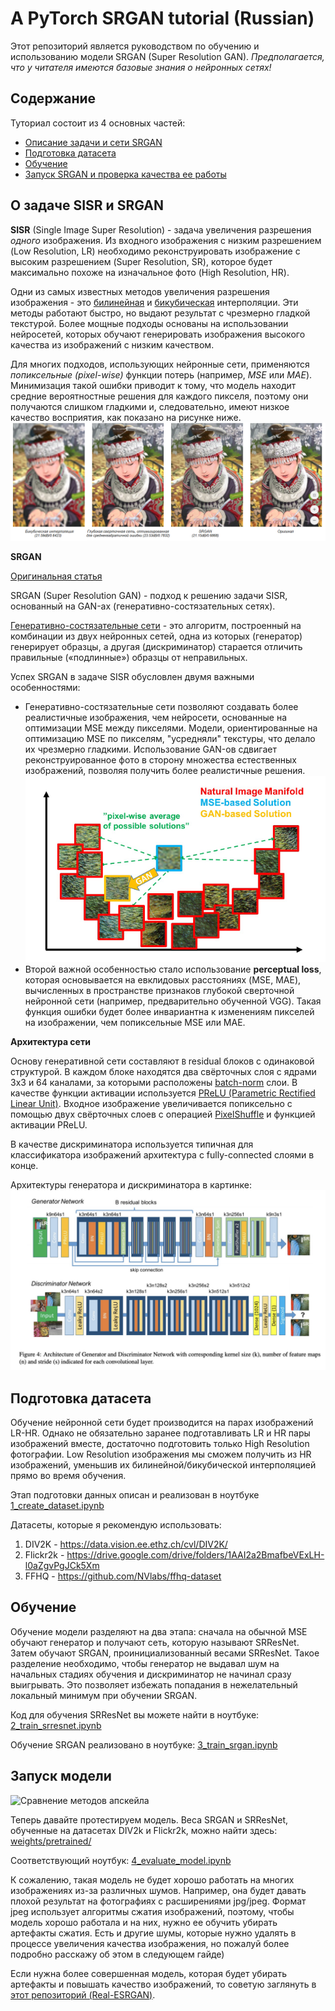 # A PyTorch SRGAN tutorial (Russian)

Этот репозиторий является руководством по обучению и использованию модели SRGAN (Super Resolution GAN). 
*Предполагается, что у читателя имеются базовые знания о нейронных сетях!*

## Содержание
Туториал состоит из 4 основных частей:

- [Описание задачи и сети SRGAN](https://github.com/boomb0om/PyTorch-SRGAN-tutorial#%D0%BE-%D0%B7%D0%B0%D0%B4%D0%B0%D1%87%D0%B5-sisr-%D0%B8-srgan)
- [Подготовка датасета](https://github.com/boomb0om/PyTorch-SRGAN-tutorial#%D0%BF%D0%BE%D0%B4%D0%B3%D0%BE%D1%82%D0%BE%D0%B2%D0%BA%D0%B0-%D0%B4%D0%B0%D1%82%D0%B0%D1%81%D0%B5%D1%82%D0%B0)
- [Обучение](https://github.com/boomb0om/PyTorch-SRGAN-tutorial#%D0%BE%D0%B1%D1%83%D1%87%D0%B5%D0%BD%D0%B8%D0%B5)
- [Запуск SRGAN и проверка качества ее работы](https://github.com/boomb0om/PyTorch-SRGAN-tutorial#%D0%B7%D0%B0%D0%BF%D1%83%D1%81%D0%BA-%D0%BC%D0%BE%D0%B4%D0%B5%D0%BB%D0%B8)

## О задаче SISR и SRGAN

**SISR** (Single Image Super Resolution) - задача увеличения разрешения *одного* изображения. Из входного изображения с низким разрешением (Low Resolution, LR) необходимо реконструировать изображение с высоким разрешением (Super Resolution, SR), которое будет максимально похоже на изначальное фото (High Resolution, HR).

Одни из самых известных методов увеличения разрешения изображения - это [билинейная](https://ru.wikipedia.org/wiki/%D0%91%D0%B8%D0%BB%D0%B8%D0%BD%D0%B5%D0%B9%D0%BD%D0%B0%D1%8F_%D0%B8%D0%BD%D1%82%D0%B5%D1%80%D0%BF%D0%BE%D0%BB%D1%8F%D1%86%D0%B8%D1%8F) и [бикубическая](https://ru.wikipedia.org/wiki/%D0%91%D0%B8%D0%BA%D1%83%D0%B1%D0%B8%D1%87%D0%B5%D1%81%D0%BA%D0%B0%D1%8F_%D0%B8%D0%BD%D1%82%D0%B5%D1%80%D0%BF%D0%BE%D0%BB%D1%8F%D1%86%D0%B8%D1%8F) интерполяции. Эти методы работают быстро, но выдают результат с чрезмерно гладкой текстурой. Более мощные подходы основаны на использовании нейросетей, которых обучают генерировать изображения высокого качества из изображений с низким качеством. 

Для многих подходов, использующих нейронные сети, применяются *попиксельные (pixel-wise)* функции потерь (например, *MSE* или *MAE*). Минимизация такой ошибки приводит к тому, что модель находит средние вероятностные решения для каждого пикселя, поэтому они получаются слишком гладкими и, следовательно, имеют низкое качество восприятия, как показано на рисунке ниже. <br>
![Различные методы SISR](images/SISR_methods_compare.png)



**SRGAN**

[Оригинальная статья](https://arxiv.org/pdf/1609.04802.pdf)

SRGAN (Super Resolution GAN) - подход к решению задачи SISR, основанный на GAN-ах (генеративно-состязательных сетях).

[Генеративно-состязательные сети](https://ru.wikipedia.org/wiki/%D0%93%D0%B5%D0%BD%D0%B5%D1%80%D0%B0%D1%82%D0%B8%D0%B2%D0%BD%D0%BE-%D1%81%D0%BE%D1%81%D1%82%D1%8F%D0%B7%D0%B0%D1%82%D0%B5%D0%BB%D1%8C%D0%BD%D0%B0%D1%8F_%D1%81%D0%B5%D1%82%D1%8C) - это алгоритм, построенный на комбинации из двух нейронных сетей, одна из которых (генератор) генерирует образцы, а другая (дискриминатор) старается отличить правильные («подлинные») образцы от неправильных.

Успех SRGAN в задаче SISR обусловлен двумя важными особенностями:

- Генеративно-состязательные сети позволяют создавать более реалистичные изображения, чем нейросети, основанные на оптимизации MSE между пикселями. Модели, ориентированные на оптимизацию MSE по пикселям, "усредняли" текстуры, что делало их чрезмерно гладкими.  Использование GAN-ов сдвигает реконструированное фото в сторону множества естественных изображений, позволяя получить более реалистичные решения. <br> ![Alt Распределение возможных фотореалистичных изображений](images/natural_manifold.png)
- Второй важной особенностью стало использование **perceptual loss**, которая основывается на евклидовых расстояниях (MSE, MAE), вычисленных в пространстве признаков глубокой сверточной нейронной сети (например, предварительно обученной VGG). Такая функция ошибки будет более инвариантна к изменениям пикселей на изображении, чем попиксельные MSE или MAE.



**Архитектура сети**

Основу генеративной сети составляют `B` residual блоков с одинаковой структурой. В каждом блоке находятся два свёрточных слоя с ядрами 3x3 и 64 каналами, за которыми расположены [batch-norm](https://habr.com/ru/post/309302/) слои. В качестве функции активации используется [PReLU (Parametric Rectified Linear Unit)](https://congyuzhou.medium.com/prelu-e0bc339d9c01). Входное изображение увеличивается попиксельно с помощью двух свёрточных слоев с операцией [PixelShuffle](https://paperswithcode.com/method/pixelshuffle) и функцией активации PReLU.

В качестве дискриминатора используется типичная для классификатора изображений архитектура с fully-connected слоями в конце.

Архитектуры генератора и дискриминатора в картинке:
![SRGAN structure](images/srgan_architecture.png)

## Подготовка датасета

Обучение нейронной сети будет производится на парах изображений LR-HR. Однако не обязательно заранее подготавливать LR и HR пары изображений вместе, достаточно подготовить только High Resolution фотографии. Low Resolution изображения мы сможем получить из HR изображений, уменьшив их билинейной/бикубической интерполяцией прямо во время обучения.

Этап подготовки данных описан и реализован в ноутбуке [1_create_dataset.ipynb](https://github.com/boomb0om/PyTorch-SRGAN-tutorial/blob/main/1_create_dataset.ipynb)

Датасеты, которые я рекомендую использовать:

1. DIV2K - https://data.vision.ee.ethz.ch/cvl/DIV2K/
3. Flickr2k - https://drive.google.com/drive/folders/1AAI2a2BmafbeVExLH-l0aZgvPgJCk5Xm
4. FFHQ - https://github.com/NVlabs/ffhq-dataset

## Обучение

Обучение модели разделяют на два этапа:  сначала на обычной MSE обучают генератор и получают сеть, которую называют SRResNet. Затем обучают SRGAN, проинициализованный весами SRResNet. Такое разделение необходимо, чтобы генератор не выдавал шум на начальных стадиях обучения и дискриминатор не начинал сразу выигрывать. Это позволяет избежать попадания в нежелательный локальный минимум при обучении SRGAN.

Код для обучения SRResNet вы можете найти в ноутбуке: [2_train_srresnet.ipynb](https://github.com/boomb0om/PyTorch-SRGAN-tutorial/blob/main/2_train_srresnet.ipynb)

Обучение SRGAN реализовано в ноутбуке: [3_train_srgan.ipynb](https://github.com/boomb0om/PyTorch-SRGAN-tutorial/blob/main/3_train_srgan.ipynb)

## Запуск модели

![Сравнение методов апскейла](C:\Users\igore\Desktop\sberwork\PyTorch-SRGAN-tutorial\images\compare_srgan.png)

Теперь давайте протестируем модель. Веса SRGAN и SRResNet, обученные на датасетах DIV2k и Flickr2k, можно найти здесь: [weights/pretrained/](https://github.com/boomb0om/PyTorch-SRGAN-tutorial/tree/main/weights/pretrained)

Соответствующий ноутбук: [4_evaluate_model.ipynb](https://github.com/boomb0om/PyTorch-SRGAN-tutorial/blob/main/4_evaluate_model.ipynb)

К сожалению, такая модель не будет хорошо работать на многих изображениях из-за различных шумов. Например, она будет давать плохой результат на фотографиях с расширениями jpg/jpeg. Формат jpeg использует алгоритмы сжатия изображений, поэтому, чтобы модель хорошо работала и на них, нужно ее обучить убирать артефакты сжатия. Есть и другие шумы, которые нужно удалять в процессе увеличения качества изображения, но пожалуй более подробно расскажу об этом в следующем гайде) 

Если нужна более совершенная модель, которая будет убирать артефакты и повышать качество изображений, то советую заглянуть в [этот репозиторий (Real-ESRGAN)](https://github.com/xinntao/Real-ESRGAN).